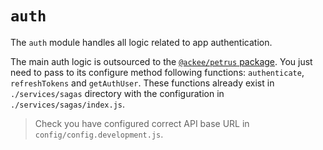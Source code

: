 # `auth`

The `auth` module handles all logic related to app authentication.

The main auth logic is outsourced to the [`@ackee/petrus` package](https://github.com/AckeeCZ/petrus). You just need to pass to its configure method following functions: `authenticate`, `refreshTokens` and `getAuthUser`. These functions already exist in `./services/sagas` directory with the configuration in `./services/sagas/index.js`.

> Check you have configured correct API base URL in `config/config.development.js`.
